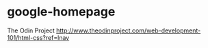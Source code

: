 # google-homepage
The Odin Project
http://www.theodinproject.com/web-development-101/html-css?ref=lnav